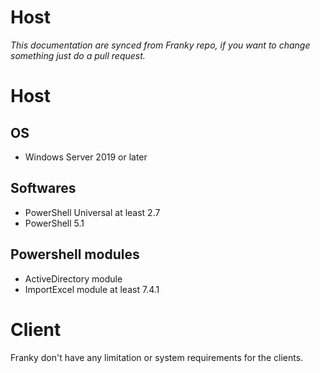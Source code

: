 # Host
_This documentation are synced from Franky repo, if you want to change something just do a pull request._  
  
# Host
## OS
* Windows Server 2019 or later

## Softwares
* PowerShell Universal at least 2.7
* PowerShell 5.1

## Powershell modules
* ActiveDirectory module
* ImportExcel module at least 7.4.1

# Client
Franky don't have any limitation or system requirements for the clients.